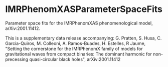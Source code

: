 # IMRPhenomXASParameterSpaceFits
Parameter space fits for the IMRPhenomXAS phenomenological model, arXiv:2001.11412.

This is a supplementary data release accompanying: G. Pratten, S. Husa, C. Garcia-Quiros, M. Colleoni, A. Ramos-Buades, H. Estelles, R Jaume, "Setting the cornerstone for the IMRPhenomX family of models for gravitational waves from compact binaries: The dominant harmonic for non-precessing quasi-circular black holes", arXiv:2001.11412
